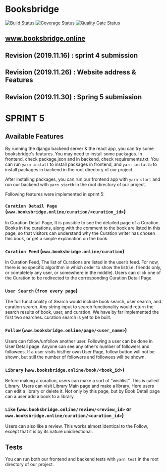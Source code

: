 # Booksbridge

[![Build Status](https://travis-ci.org/swsnu/swpp2019-team14.png?branch=master&kill_cache=1&service=github&style=flat-square)](https://travis-ci.org/swsnu/swpp2019-team14) 
[![Coverage Status](https://coveralls.io/repos/github/swsnu/swpp2019-team14/badge.svg?branch=master)](https://coveralls.io/github/swsnu/swpp2019-team14?branch=master)
[![Quality Gate Status](https://sonarcloud.io/api/project_badges/measure?project=swsnu_swpp2019-team14&metric=alert_status&kill_cache=1&service=github&style=flat-square)](https://sonarcloud.io/dashboard?id=swsnu_swpp2019-team14)

## www.booksbridge.online



## Revision (2019.11.16) : sprint 4 submission
## Revision (2019.11.26) : Website address & Features
## Revision (2019.11.30) : Spring 5 submission

# SPRINT 5

## Available Features

By running the django backend server & the react app, you can try some booksbridge's features. You may need to install some packages. In frontend, check package.json and in backend, check requirements.txt. You can run `yarn install` to install packages in frontend, and `yarn installb` to install packages in backend in the root directory of our project.

After installing packages, you can run our frontend app with `yarn start` and run our backend with `yarn startb` in the root directory of our project.

Following features were implemented in sprint 5:

### `Curation Detail Page` (`www.booksbridge.online/curation/<curation_id>`)

In Curation Detail Page, It is possible to see the detailed page of a Curation. Books in the curations, along with the comment to the book are listed in this page, so that visitors can understand why the Curation writer has chosen this book, or get a simple explanation on the book.

### `Curation Feed` (`www.booksbridge.online/curation`)

In Curation Feed, The list of Curations are listed in the user’s feed. For now, there is no specific algorithm in which order to show the list(i.e. friends only, or completely any user, or somewhere in the middle). Users can click one of the Curation to be redirected to the corresponding Curation Detail Page.

### `User Search` (`from every page`)

The full functionality of Search would include book search, user search, and curation search. Any string input to search functionality would return the search results of book, user, and curation. We have by far implemented the first two searches. curation search is yet to be built.

### `Follow` (`www.booksbridge.online/page/<user_name>`)

Users can follow/unfollow another user. Following a user can be done in User Detail page. Anyone can see any other’s number of followers and followees. If a user visits his/her own User Page, follow button will not be shown, but still the number of followers and followees will be shown.

### `Library` (`www.booksbridge.online/book/<book_id>`)

Before making a curation, users can make a sort of “wishlist”. This is called Library. Users can visit Library Main page and make a library. Here users can edit a library or delete it. Not only by this page, but by Book Detail page can a user add a book to a library. 

### `Like` (`www.booksbridge.online/review/<review_id>` or `www.booksbridge.online/curation/<curation_id>`)

Users can also like a review. This works almost identical to the Follow, except that it is by its nature unidirectional.



## Tests

You can run both our frontend and backend tests with `yarn test` in the root directory of our project.


